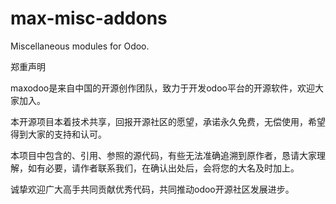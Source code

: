# max-misc-addons
Miscellaneous modules for Odoo.

郑重声明

maxodoo是来自中国的开源创作团队，致力于开发odoo平台的开源软件，欢迎大家加入。

本开源项目本着技术共享，回报开源社区的愿望，承诺永久免费，无偿使用，希望得到大家的支持和认可。

本项目中包含的、引用、参照的源代码，有些无法准确追溯到原作者，恳请大家理解，如有必要，请作者联系我们，在确认出处后，会将您的大名及时加上。

诚挚欢迎广大高手共同贡献优秀代码，共同推动odoo开源社区发展进步。

